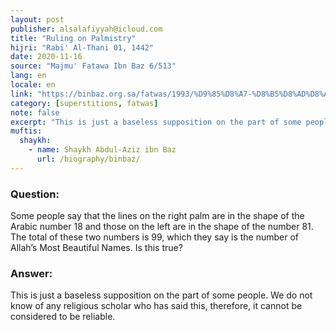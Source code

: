 ```yaml
---
layout: post
publisher: alsalafiyyah@icloud.com
title: "Ruling on Palmistry"
hijri: "Rabi' Al-Thani 01, 1442"
date: 2020-11-16
source: "Majmu' Fatawa Ibn Baz 6/513"
lang: en
locale: en
link: "https://binbaz.org.sa/fatwas/1993/%D9%85%D8%A7-%D8%B5%D8%AD%D8%A9-%D8%A7%D9%84%D9%82%D9%88%D9%84-%D8%A8%D8%A7%D9%86-%D8%AE%D8%B7%D9%88%D8%B7-%D8%A7%D9%84%D9%83%D9%81%D9%8A%D9%86-%D8%A8%D8%B9%D8%AF%D8%AF-%D8%A7%D9%84%D8%A7%D8%B3%D9%85%D8%A7%D8%A1-%D8%A7%D9%84%D8%AD%D8%B3%D9%86%D9%89"
category: [superstitions, fatwas]
note: false
excerpt: "This is just a baseless supposition on the part of some people. We do not know of any religious scholar who has said this, therefore, it cannot be considered to be reliable."
muftis:
  shaykh: 
    - name: Shaykh Abdul-Aziz ibn Baz
      url: /biography/binbaz/
---
```


### Question:
Some people say that the lines on the right palm are in the shape of the Arabic number 18 and those on the left are in the shape of the number 81. The total of these two numbers is 99, which they say is the number of Allah’s Most Beautiful Names. Is this true? 

### Answer:
This is just a baseless supposition on the part of some people. We do not know of any religious scholar who has said this, therefore, it cannot be considered to be reliable. 
